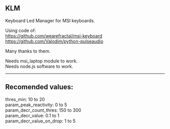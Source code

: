 KLM
-------------------  
Keyboard Led Manager for MSI keyboards.  

Using code of:  
https://github.com/wearefractal/msi-keyboard  
https://github.com/Valodim/python-pulseaudio  

Many thanks to them.  

Needs msi_laptop module to work.  
Needs node.js software to work.  


-------------------  
Recomended values:  
-------------------  
thres_min: 10 to 20  
param_peak_reactivity: 0 to 5  
param_decr_count_thres: 150 to 300  
param_decr_value: 0.1 to 1  
param_decr_value_on_drop: 1 to 5  
